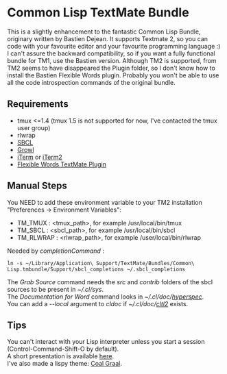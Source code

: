 # Common Lisp TextMate Bundle

This is a slightly enhancement to the fantastic Common Lisp Bundle, originary written by Bastien Dejean.
It supports Textmate 2, so you can code with your favourite editor and your favourite programming language :)
I can't assure the backward compatibility, so if you want a fully functional bundle for TM1, use the Bastien version.
Although TM2 is supported, from TM2 seems to have disappeared the Plugin folder, so I don't know how to install the
Bastien Flexible Words plugin. Probably you won't be able to use all the code introspection commands of the original bundle.

## Requirements

* tmux <=1.4 (tmux 1.5 is not supported for now, I've contacted the tmux user group)
* rlwrap
* [SBCL](http://www.sbcl.org/)
* [Growl](http://growl.info/)
* [iTerm](http://iterm.sourceforge.net/) or [iTerm2](http://code.google.com/p/iterm2/)
* [Flexible Words TextMate Plugin](http://github.com/baskerville/Flexible-Words-TextMate)

## Manual Steps

You NEED to add these environment variable to your TM2 installation "Preferences -> Environment Variables":
* TM_TMUX : <tmux_path>, for example /usr/local/bin/tmux
* TM_SBCL : <sbcl_path>, for example /usr/local/bin/sbcl
* TM_RLWRAP : <rlwrap_path>, for example /user/local/bin/rlwrap
	
Needed by *completionCommand* :

	ln -s ~/Library/Application\ Support/TextMate/Bundles/Common\ Lisp.tmbundle/Support/sbcl_completions ~/.sbcl_completions

The *Grab Source* command needs the *src* and *contrib* folders of the sbcl sources to be present in *~/.cl/sys*.  
The *Documentation for Word* command looks in *~/.cl/doc/[hyperspec][hys]*.  
You can add a *--local* argument to *cldoc* if *~/.cl/doc/[cltl2][cl2]* exists.

[cl2]: http://www.cs.cmu.edu/afs/cs.cmu.edu/project/ai-repository/ai/lang/lisp/doc/cltl/cltl_ht.tgz
[hys]: ftp://ftp.lispworks.com/pub/software_tools/reference/HyperSpec-7-0.tar.gz

## Tips

You can't interact with your Lisp interpreter unless you start a session (Control-Command-Shift-O by default).  
A short presentation is available [here](http://www.vimeo.com/13780133).  
I've also made a lispy theme: [Coal Graal](http://github.com/baskerville/Coal-Graal.tmTheme).
